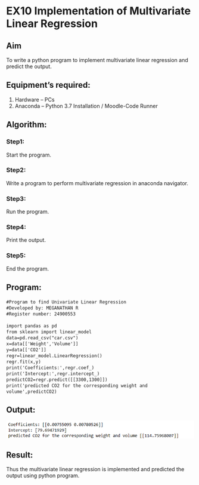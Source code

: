 # EX10 Implementation of Multivariate Linear Regression
## Aim
To write a python program to implement multivariate linear regression and predict the output.
## Equipment’s required:
1.	Hardware – PCs
2.	Anaconda – Python 3.7 Installation / Moodle-Code Runner
## Algorithm:
### Step1:
Start the program.

### Step2:
Write a program to perform multivariate regression in anaconda navigator.

### Step3:
Run the program.

### Step4:
Print the output.

### Step5:
End the program.

## Program:
```
#Program to find Univariate Linear Regression
#Developed by: MEGANATHAN R
#Register number: 24900553

import pandas as pd
from sklearn import linear_model
data=pd.read_csv("car.csv")
x=data[['Weight','Volume']]
y=data[['CO2']]
regr=linear_model.LinearRegression()
regr.fit(x,y)
print('Coefficients:',regr.coef_)
print('Intercept:',regr.intercept_)
predictCO2=regr.predict([[3300,1300]])
print('predicted CO2 for the corresponding weight and volume',predictCO2)
```
## Output:

![alt text](multi.png)

## Result:
Thus the multivariate linear regression is implemented and predicted the output using python program.
